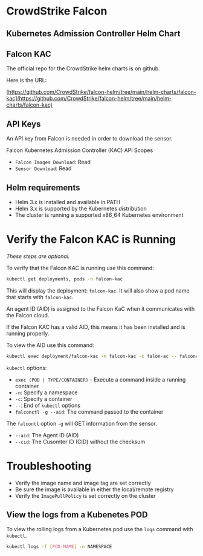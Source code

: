 # CrowdStrike Falcon
## Kubernetes Admission Controller Helm Chart
## Falcon KAC

The official repo for the CrowdStrike helm charts is on github.

Here is the URL:

[https://github.com/CrowdStrike/falcon-helm/tree/main/helm-charts/falcon-kac](https://github.com/CrowdStrike/falcon-helm/tree/main/helm-charts/falcon-kac)

## API Keys

An API key from Falcon is needed in order to download the sensor.

Falcon Kubernetes Admission Controller (KAC) API Scopes

- `Falcon Images Download`: Read
- `Sensor Download`: Read

## Helm requirements

- Helm 3.x is installed and available in PATH
- Helm 3.x is supported by the Kubernetes distribution
- The cluster is running a supported x86_64 Kubernetes environment

# Verify the Falcon KAC is Running

_These steps are optional._

To verify that the Falcon KAC is running use this command:

```bash
kubectl get deployments, pods -n falcon-kac
```

This will display the deployment: `falcon-kac`.
It will also show a pod name that starts with `falcon-kac`.  

An agent ID (AID) is assigned to the Falcon KaC when it communicates with the Falcon cloud.

If the Falcon KAC has a valid AID, this means it has been installed and is running properly.

To view the AID use this command:

```bash
kubectl exec deployment/falcon-kac -n falcon-kac -c falon-ac -- falconctl -g --aid
```

`kubectl` options:

- `exec (POD | TYPE/CONTAINER)` - Execute a command inside a running container
- `-n`: Specify a namespace
- `-c`: Specify a container
- `--`: End of `kubectl` options
- `falconctl -g --aid`: The command passed to the container

The `falcontl` option `-g` will GET information from the sensor.

- `--aid`: The Agent ID (AID)
- `--cid`: The Cusomter ID (CID) without the checksum

# Troubleshooting

- Verify the image name and image tag are set correctly
- Be sure the image is available in either the local/remote registry
- Verify the `ImagePullPolicy` is set correctly on the cluster

## View the logs from a Kubenetes POD

To view the rolling logs from a Kubernetes pod use the `logs` command
with `kubectl`.

```bash
kubectl logs -f [POD-NAME] -n NAMESPACE
```

